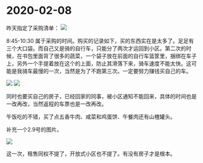 # 2020-02-08
昨天指定了采购清单：
![](https://tva1.sinaimg.cn/large/0082zybply1gbqibl7u16j30bp0l7dgu.jpg)

8:45-10:30 属于采购的时间。购买的记录如下，买的东西实在是太多了。足足有三个大口袋。而自己又是骑的自行车，只能分了两次才运回到小区。第二次的时候，在书包里面背了很多的蔬菜，一个袋子放在前面的自行车篮筐里，捆绑在车子上，另外一个手提着放在这个的上面，防止其滑落下来，骑车速度不能太快。这可能是我骑车最慢的一次，当然是为了不跑第三次。一定要努力赚钱买自己的车。

![](https://tva1.sinaimg.cn/large/0082zybply1gbqibm65lfj30u02j1tgj.jpg)
![](https://tva1.sinaimg.cn/large/0082zybply1gbqibn3zf9j30u02gx7d8.jpg)

同时也要买自己的房子，已经回家的同事，被小区通知不能回来，具体的时间也是一改再改，当然返程的车票也是一改再改。

午饭吃的不错，买了点五香牛肉、咸菜和鸡蛋饼、午餐肉还有山楂罐头。

补充一个2.9号的图片。

![](https://tva1.sinaimg.cn/large/0082zybply1gbqibo2gtsj30sg11110r.jpg)

这一次，租售同权不提了，开放式小区也不提了。有没有房子才是根本。
